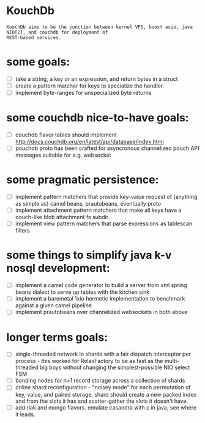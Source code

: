 KouchDb
======= 
    KouchDb aims to be the junction between kernel VFS, boost asio, java NIO[2], and couchdb for deployment of
    REST-based services.

some goals:
===
 - [ ] take a string, a key or an expression, and return bytes in a struct
 - [ ] create a pattern matcher for keys to specialize the handler.
 - [ ] implement byte-ranges for unspecialized byte returns

some couchdb nice-to-have goals:
===
 - [ ] couchdb flavor tables should implement http://docs.couchdb.org/en/latest/api/database/index.html 
 - [ ] pouchdb proto has been crafted for asyncronous channelized pouch API messages suitable for e.g. websocket

some pragmatic persistence:
===
 - [ ] implement pattern matchers that provide key-value request of (anything as simple as) camel beans, prautobeans, eventually proto
 - [ ] implement attachment pattern matchers that make all keys have a couch-like blob attachment fs subdir
 - [ ] implement view pattern matchers that parse expressions as tablescan filters

some things to simplify java k-v nosql development:
===
 - [ ] implement a camel code generator to build a server from xml spring beans dialect to serve up tables with the kitchen sink 
 - [ ] implement a baremetal 1xio hermetic implementation to benchmark against a given camel pipeline
 - [ ] implement prautobeans over channelized websockets in both above
 
longer terms goals:
===
 - [ ] single-threaded network io shards with a fair dispatch interceptor per process - this worked for RelaxFactory to be as fast as the multi-threaded big boys without changing the simplest-possible NIO select FSM 
 - [ ] bonding nodes for n>1 record storage across a collection of shards
 - [ ] online shard reconfiguration - "noisey mode" for each permutation of key, value, and paired storage, shard should create a new packed index and from the slots it has and scatter-gather the slots it doesn't have.
 - [ ] add riak and mongo flavors.  emulate casandra with c in java, see where it leads.  
